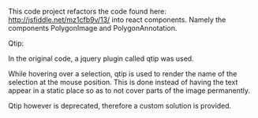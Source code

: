 This code project refactors the code found here: http://jsfiddle.net/mz1cfb9v/13/ into react components. Namely the components PolygonImage and PolygonAnnotation.

Qtip:

In the original code, a jquery plugin called qtip was used.

While hovering over a selection, qtip is used to render the name of the selection at the mouse position.
This is done instead of having the text appear in a static place so as to not cover parts of the image permanently.

Qtip however is deprecated, therefore a custom solution is provided.
